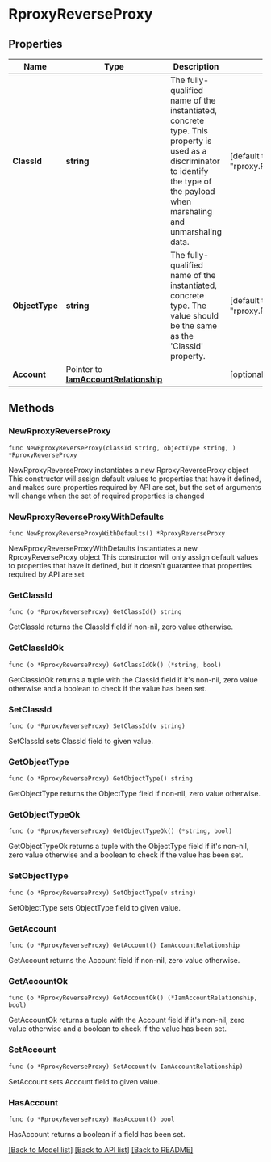 # RproxyReverseProxy

## Properties

Name | Type | Description | Notes
------------ | ------------- | ------------- | -------------
**ClassId** | **string** | The fully-qualified name of the instantiated, concrete type. This property is used as a discriminator to identify the type of the payload when marshaling and unmarshaling data. | [default to "rproxy.ReverseProxy"]
**ObjectType** | **string** | The fully-qualified name of the instantiated, concrete type. The value should be the same as the &#39;ClassId&#39; property. | [default to "rproxy.ReverseProxy"]
**Account** | Pointer to [**IamAccountRelationship**](IamAccountRelationship.md) |  | [optional] 

## Methods

### NewRproxyReverseProxy

`func NewRproxyReverseProxy(classId string, objectType string, ) *RproxyReverseProxy`

NewRproxyReverseProxy instantiates a new RproxyReverseProxy object
This constructor will assign default values to properties that have it defined,
and makes sure properties required by API are set, but the set of arguments
will change when the set of required properties is changed

### NewRproxyReverseProxyWithDefaults

`func NewRproxyReverseProxyWithDefaults() *RproxyReverseProxy`

NewRproxyReverseProxyWithDefaults instantiates a new RproxyReverseProxy object
This constructor will only assign default values to properties that have it defined,
but it doesn't guarantee that properties required by API are set

### GetClassId

`func (o *RproxyReverseProxy) GetClassId() string`

GetClassId returns the ClassId field if non-nil, zero value otherwise.

### GetClassIdOk

`func (o *RproxyReverseProxy) GetClassIdOk() (*string, bool)`

GetClassIdOk returns a tuple with the ClassId field if it's non-nil, zero value otherwise
and a boolean to check if the value has been set.

### SetClassId

`func (o *RproxyReverseProxy) SetClassId(v string)`

SetClassId sets ClassId field to given value.


### GetObjectType

`func (o *RproxyReverseProxy) GetObjectType() string`

GetObjectType returns the ObjectType field if non-nil, zero value otherwise.

### GetObjectTypeOk

`func (o *RproxyReverseProxy) GetObjectTypeOk() (*string, bool)`

GetObjectTypeOk returns a tuple with the ObjectType field if it's non-nil, zero value otherwise
and a boolean to check if the value has been set.

### SetObjectType

`func (o *RproxyReverseProxy) SetObjectType(v string)`

SetObjectType sets ObjectType field to given value.


### GetAccount

`func (o *RproxyReverseProxy) GetAccount() IamAccountRelationship`

GetAccount returns the Account field if non-nil, zero value otherwise.

### GetAccountOk

`func (o *RproxyReverseProxy) GetAccountOk() (*IamAccountRelationship, bool)`

GetAccountOk returns a tuple with the Account field if it's non-nil, zero value otherwise
and a boolean to check if the value has been set.

### SetAccount

`func (o *RproxyReverseProxy) SetAccount(v IamAccountRelationship)`

SetAccount sets Account field to given value.

### HasAccount

`func (o *RproxyReverseProxy) HasAccount() bool`

HasAccount returns a boolean if a field has been set.


[[Back to Model list]](../README.md#documentation-for-models) [[Back to API list]](../README.md#documentation-for-api-endpoints) [[Back to README]](../README.md)


